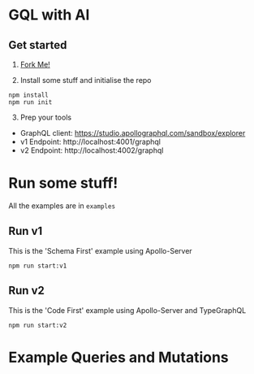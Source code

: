 # GQL with Al

## Get started

1. [Fork Me!](https://github.com/alexc-vault/gql/fork)

2. Install some stuff and initialise the repo

```shell
npm install
npm run init
```

3. Prep your tools

- GraphQL client: https://studio.apollographql.com/sandbox/explorer
- v1 Endpoint: http://localhost:4001/graphql
- v2 Endpoint: http://localhost:4002/graphql

# Run some stuff!

All the examples are in `examples`

## Run v1

This is the 'Schema First' example using Apollo-Server

```shell
npm run start:v1
```

## Run v2

This is the 'Code First' example using Apollo-Server and TypeGraphQL

```shell
npm run start:v2
```

# Example Queries and Mutations
```graphql

```

